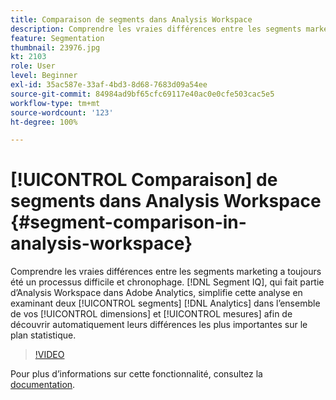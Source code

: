 ```yaml
---
title: Comparaison de segments dans Analysis Workspace
description: Comprendre les vraies différences entre les segments marketing a toujours été un processus difficile et chronophage. Segment IQ, qui fait partie d’Analysis Workspace dans Adobe Analytics, simplifie cette analyse en examinant deux segments Analytics dans l’ensemble de vos dimensions et mesures afin de découvrir automatiquement leurs différences les plus importantes sur le plan statistique.
feature: Segmentation
thumbnail: 23976.jpg
kt: 2103
role: User
level: Beginner
exl-id: 35ac587e-33af-4bd3-8d68-7683d09a54ee
source-git-commit: 84984ad9bf65cfc69117e40ac0e0cfe503cac5e5
workflow-type: tm+mt
source-wordcount: '123'
ht-degree: 100%

---
```


# [!UICONTROL Comparaison] de segments dans Analysis Workspace {#segment-comparison-in-analysis-workspace}

Comprendre les vraies différences entre les segments marketing a toujours été un processus difficile et chronophage. [!DNL Segment IQ], qui fait partie d’Analysis Workspace dans Adobe Analytics, simplifie cette analyse en examinant deux [!UICONTROL segments] [!DNL Analytics] dans l’ensemble de vos [!UICONTROL dimensions] et [!UICONTROL mesures] afin de découvrir automatiquement leurs différences les plus importantes sur le plan statistique.

>[!VIDEO](https://video.tv.adobe.com/v/23976/?quality=12&learn=on)

Pour plus dʼinformations sur cette fonctionnalité, consultez la [documentation](https://experienceleague.adobe.com/docs/analytics/analyze/analysis-workspace/panels/segment-comparison/segment-comparison.html?lang=fr).
